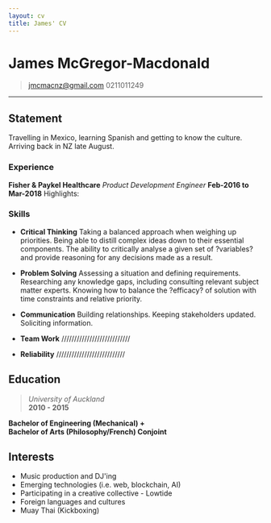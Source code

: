 ```yaml
---
layout: cv
title: James' CV
---
```


# James McGregor-Macdonald

> [jmcmacnz@gmail.com](mailto:jmcmacnz@gmail.com)
> 0211011249

---

## Statement

Travelling in Mexico, learning Spanish and getting to know the culture. Arriving back in NZ late August.

### Experience

**Fisher & Paykel Healthcare** _Product Development Engineer_ **Feb-2016 to Mar-2018**
Highlights:

### Skills

- **Critical Thinking**
  Taking a balanced approach when weighing up priorities. Being able to distill complex ideas down to their essential components. The ability to critically analyse a given set of ?variables? and provide reasoning for any decisions made as a result.

- **Problem Solving**
  Assessing a situation and defining requirements. Researching any knowledge gaps, including consulting relevant subject matter experts. Knowing how to balance the ?efficacy? of solution with time constraints and relative priority.

- **Communication**
  Building relationships. Keeping stakeholders updated. Soliciting information.

- **Team Work**
  ///////////////////////////

- **Reliability**
  ///////////////////////////

## Education

> _University of Auckland_  
> **2010 - 2015**

**Bachelor of Engineering (Mechanical) +**  
**Bachelor of Arts (Philosophy/French) Conjoint**

## Interests

- Music production and DJ'ing
- Emerging technologies (i.e. web, blockchain, AI)
- Participating in a creative collective - Lowtide
- Foreign languages and cultures
- Muay Thai (Kickboxing)

<!-- ### Footer

Last updated: Aug 2018 -->
